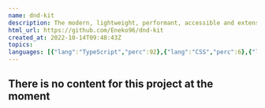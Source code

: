 ```yaml
---
name: dnd-kit
description: The modern, lightweight, performant, accessible and extensible drag & drop toolkit for React.
html_url: https://github.com/Eneko96/dnd-kit
created_at: 2022-10-14T09:48:43Z
topics: 
languages: [{"lang":"TypeScript","perc":92},{"lang":"CSS","perc":6},{"lang":"JavaScript","perc":0},{"lang":"HTML","perc":0}]
---
```

## There is no content for this project at the moment